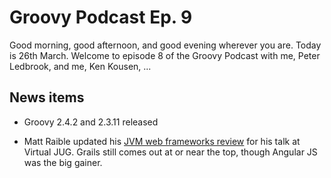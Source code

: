 # Groovy Podcast Ep. 9

Good morning, good afternoon, and good evening wherever you are. Today is 26th March. Welcome to episode 8 of the Groovy Podcast with me, Peter Ledbrook, and me, Ken Kousen, ...

## News items

* Groovy 2.4.2 and 2.3.11 released

* Matt Raible updated his [JVM web frameworks review](http://raibledesigns.com/rd/entry/comparing_jvm_web_frameworks_at) for his talk at Virtual JUG. Grails still comes out at or near the top, though Angular JS was the big gainer.

